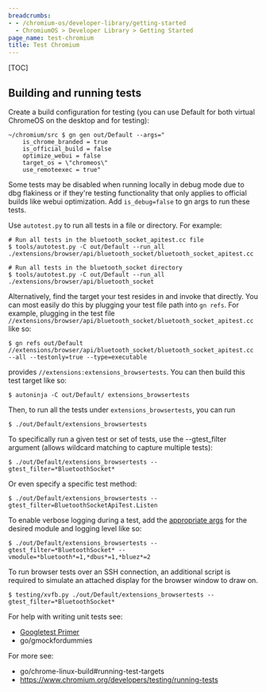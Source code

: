 ```yaml
---
breadcrumbs:
- - /chromium-os/developer-library/getting-started
  - ChromiumOS > Developer Library > Getting Started
page_name: test-chromium
title: Test Chromium
---
```


[TOC]

## Building and running tests

Create a build configuration for testing (you can use Default for both virtual
ChromeOS on the desktop and for testing):

```shell
~/chromium/src $ gn gen out/Default --args="
    is_chrome_branded = true
    is_official_build = false
    optimize_webui = false
    target_os = \"chromeos\"
    use_remoteexec = true"
```

Some tests may be disabled when running locally in debug mode due to dbg
flakiness or if they're testing functionality that only applies to official
builds like webui optimization. Add `is_debug=false` to gn args to run these
tests.

Use `autotest.py` to run all tests in a file or directory. For example:

```shell
# Run all tests in the bluetooth_socket_apitest.cc file
$ tools/autotest.py -C out/Default --run_all ./extensions/browser/api/bluetooth_socket/bluetooth_socket_apitest.cc

# Run all tests in the bluetooth_socket directory
$ tools/autotest.py -C out/Default --run_all ./extensions/browser/api/bluetooth_socket
```

Alternatively, find the target your test resides in and invoke that directly.
You can most easily do this by plugging your test file path into `gn refs`. For
example, plugging in the test file
`//extensions/browser/api/bluetooth_socket/bluetooth_socket_apitest.cc` like so:

```shell
$ gn refs out/Default //extensions/browser/api/bluetooth_socket/bluetooth_socket_apitest.cc --all --testonly=true --type=executable
```

provides `//extensions:extensions_browsertests`. You can then build this test
target like so:

```shell
$ autoninja -C out/Default/ extensions_browsertests
```

Then, to run all the tests under `extensions_browsertests`, you can run

```shell
$ ./out/Default/extensions_browsertests
```

To specifically run a given test or set of tests, use the --gtest_filter
argument (allows wildcard matching to capture multiple tests):

```shell
$ ./out/Default/extensions_browsertests --gtest_filter=*BluetoothSocket*
```

Or even specify a specific test method:

```shell
$ ./out/Default/extensions_browsertests --gtest_filter=BluetoothSocketApiTest.Listen
```

To enable verbose logging during a test, add the
[appropriate args](/chromium-os/developer-library/guides/logging/logging#enable-verbose-logging)
for the desired module and logging level like so:

```shell
$ ./out/Default/extensions_browsertests --gtest_filter=*BluetoothSocket* --vmodule=*bluetooth*=1,*dbus*=1,*bluez*=2
```

To run browser tests over an SSH connection, an additional script is required to
simulate an attached display for the browser window to draw on.

```shell
$ testing/xvfb.py ./out/Default/extensions_browsertests --gtest_filter=*BluetoothSocket*
```

For help with writing unit tests see:

-   [Googletest Primer](https://github.com/google/googletest/blob/main/docs/primer.md)
-   go/gmockfordummies

For more see:

-   go/chrome-linux-build#running-test-targets
-   https://www.chromium.org/developers/testing/running-tests